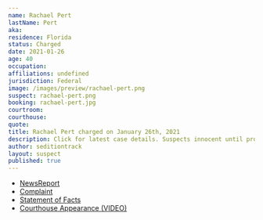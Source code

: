 ```yaml
---
name: Rachael Pert
lastName: Pert
aka:
residence: Florida
status: Charged
date: 2021-01-26
age: 40
occupation:
affiliations: undefined
jurisdiction: Federal
image: /images/preview/rachael-pert.png
suspect: rachael-pert.png
booking: rachael-pert.jpg
courtroom:
courthouse:
quote:
title: Rachael Pert charged on January 26th, 2021
description: Click for latest case details. Suspects innocent until proven guilty.
author: seditiontrack
layout: suspect
published: true
---
```

- [NewsReport](https://www.thedailybeast.com/florida-couple-rachael-pert-and-dana-joe-winn-charged-in-capitol-riots)
- [Complaint](https://www.justice.gov/opa/page/file/1360796/download)
- [Statement of Facts](https://www.justice.gov/opa/page/file/1360796/download)
- [Courthouse Appearance (VIDEO)](https://www.actionnewsjax.com/news/local/clay-county/us-capitol-riots-middleburg-couple-granted-supervised-release-ran-out-federal-courthouse/RQCOMRARCRFMBHUEHMUQRASDRI/)
